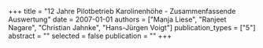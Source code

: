 +++
title = "12 Jahre Pilotbetrieb Karolinenhöhe - Zusammenfassende Auswertung"
date = 2007-01-01
authors = ["Manja Liese", "Ranjeet Nagare", "Christian Jahnke", "Hans-Jürgen Voigt"]
publication_types = ["5"]
abstract = ""
selected = false
publication = ""
+++

